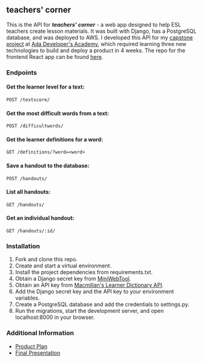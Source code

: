 ## teachers' corner
This is the API for _**teachers' corner**_ - a web app designed to help ESL teachers create lesson materials. It was built with Django, has a PostgreSQL database, and was deployed to AWS. I developed this API for my [capstone project](https://github.com/Ada-C10/capstone) at [Ada Developer's Academy](https://www.adadevelopersacademy.org/), which required learning three new technologies to build and deploy a product in 4 weeks. The repo for the frontend React app can be found [here](https://github.com/valgidzi/capstone-frontend).

### Endpoints
#### Get the learner level for a text:
```
POST /textscore/
```
#### Get the most difficult words from a text:
```
POST /difficultwords/
```
#### Get the learner definitions for a word:
```
GET /definitions/?word=<word>
```
#### Save a handout to the database:
```
POST /handouts/
```
#### List all handouts:
```
GET /handouts/
```
#### Get an individual handout:
```
GET /handouts/:id/
```

### Installation
1. Fork and clone this repo.
2. Create and start a virtual environment. 
3. Install the project dependencies from requirements.txt.
4. Obtain a Django secret key from [MiniWebTool](https://www.miniwebtool.com/django-secret-key-generator/).
5. Obtain an API key from [Macmillan's Learner Dictionary API](https://dictionaryapi.com/products/api-learners-dictionary).
5. Add the Django secret key and the API key to your environment variables.
6. Create a PostgreSQL database and add the credentials to settings.py.
7. Run the migrations, start the development server, and open localhost:8000 in your browser.

### Additional Information
- [Product Plan](https://gist.github.com/valgidzi/e037125c8837582d2210fecd686c9555)
- [Final Presentation](https://docs.google.com/presentation/d/e/2PACX-1vTpgkRBOeK0xTDHuPom7tVmaXhq6Qss1ogIvHlEAFZghKgFtRJ6Ep9M0Un5tplXUoNs0-VTWZDgld-S/pub?start=false&loop=false&delayms=3000)
